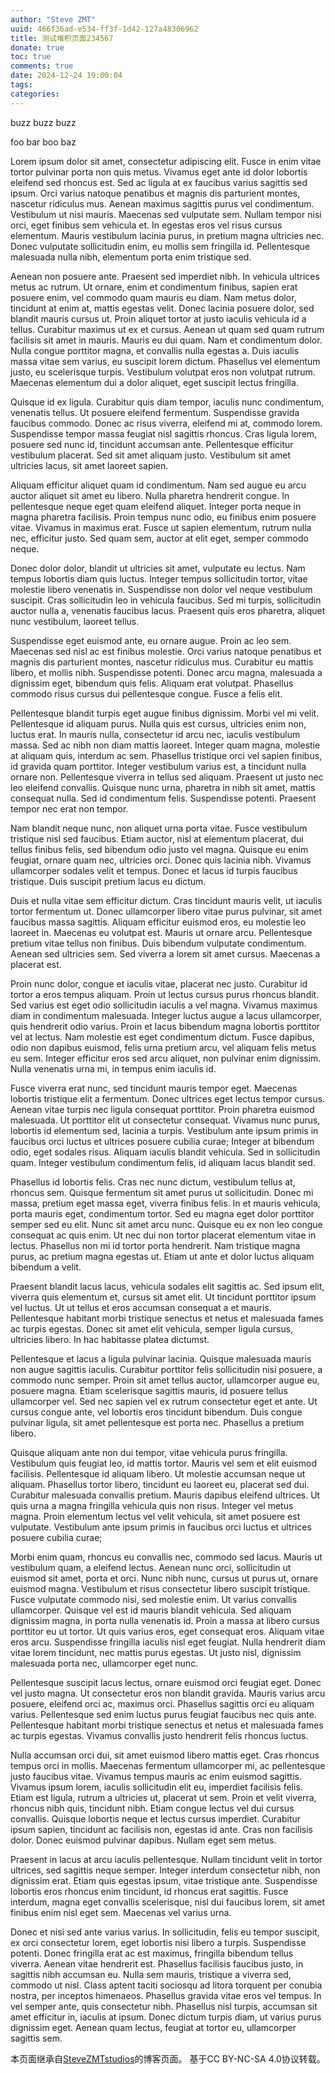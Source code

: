 ```yaml
---
author: "Steve ZMT"
uuid: 466f36ad-e534-ff3f-1d42-127a48306962
title: 测试堆积页面234567
donate: true
toc: true
comments: true
date: 2024-12-24 19:00:04
tags:
categories:
---
```

buzz buzz buzz
<!-- write excerpt here -->

<!--more-->

foo 
bar
boo
baz

Lorem ipsum dolor sit amet, consectetur adipiscing elit. Fusce in enim vitae tortor pulvinar porta non quis metus. Vivamus eget ante id dolor lobortis eleifend sed rhoncus est. Sed ac ligula at ex faucibus varius sagittis sed ipsum. Orci varius natoque penatibus et magnis dis parturient montes, nascetur ridiculus mus. Aenean maximus sagittis purus vel condimentum. Vestibulum ut nisi mauris. Maecenas sed vulputate sem. Nullam tempor nisi orci, eget finibus sem vehicula et. In egestas eros vel risus cursus elementum. Mauris vestibulum lacinia purus, in pretium magna ultricies nec. Donec vulputate sollicitudin enim, eu mollis sem fringilla id. Pellentesque malesuada nulla nibh, elementum porta enim tristique sed.

Aenean non posuere ante. Praesent sed imperdiet nibh. In vehicula ultrices metus ac rutrum. Ut ornare, enim et condimentum finibus, sapien erat posuere enim, vel commodo quam mauris eu diam. Nam metus dolor, tincidunt at enim at, mattis egestas velit. Donec lacinia posuere dolor, sed blandit mauris cursus ut. Proin aliquet tortor at justo iaculis vehicula id a tellus. Curabitur maximus ut ex et cursus. Aenean ut quam sed quam rutrum facilisis sit amet in mauris. Mauris eu dui quam. Nam et condimentum dolor. Nulla congue porttitor magna, et convallis nulla egestas a. Duis iaculis massa vitae sem varius, eu suscipit lorem dictum. Phasellus vel elementum justo, eu scelerisque turpis. Vestibulum volutpat eros non volutpat rutrum. Maecenas elementum dui a dolor aliquet, eget suscipit lectus fringilla.

Quisque id ex ligula. Curabitur quis diam tempor, iaculis nunc condimentum, venenatis tellus. Ut posuere eleifend fermentum. Suspendisse gravida faucibus commodo. Donec ac risus viverra, eleifend mi at, commodo lorem. Suspendisse tempor massa feugiat nisl sagittis rhoncus. Cras ligula lorem, posuere sed nunc id, tincidunt accumsan ante. Pellentesque efficitur vestibulum placerat. Sed sit amet aliquam justo. Vestibulum sit amet ultricies lacus, sit amet laoreet sapien.

Aliquam efficitur aliquet quam id condimentum. Nam sed augue eu arcu auctor aliquet sit amet eu libero. Nulla pharetra hendrerit congue. In pellentesque neque eget quam eleifend aliquet. Integer porta neque in magna pharetra facilisis. Proin tempus nunc odio, eu finibus enim posuere vitae. Vivamus in maximus erat. Fusce ut sapien elementum, rutrum nulla nec, efficitur justo. Sed quam sem, auctor at elit eget, semper commodo neque.

Donec dolor dolor, blandit ut ultricies sit amet, vulputate eu lectus. Nam tempus lobortis diam quis luctus. Integer tempus sollicitudin tortor, vitae molestie libero venenatis in. Suspendisse non dolor vel neque vestibulum suscipit. Cras sollicitudin leo in vehicula faucibus. Sed mi turpis, sollicitudin auctor nulla a, venenatis faucibus lacus. Praesent quis eros pharetra, aliquet nunc vestibulum, laoreet tellus.

Suspendisse eget euismod ante, eu ornare augue. Proin ac leo sem. Maecenas sed nisl ac est finibus molestie. Orci varius natoque penatibus et magnis dis parturient montes, nascetur ridiculus mus. Curabitur eu mattis libero, et mollis nibh. Suspendisse potenti. Donec arcu magna, malesuada a dignissim eget, bibendum quis felis. Aliquam erat volutpat. Phasellus commodo risus cursus dui pellentesque congue. Fusce a felis elit.

Pellentesque blandit turpis eget augue finibus dignissim. Morbi vel mi velit. Pellentesque id aliquam purus. Nulla quis est cursus, ultricies enim non, luctus erat. In mauris nulla, consectetur id arcu nec, iaculis vestibulum massa. Sed ac nibh non diam mattis laoreet. Integer quam magna, molestie at aliquam quis, interdum ac sem. Phasellus tristique orci vel sapien finibus, id gravida quam porttitor. Integer vestibulum varius est, a tincidunt nulla ornare non. Pellentesque viverra in tellus sed aliquam. Praesent ut justo nec leo eleifend convallis. Quisque nunc urna, pharetra in nibh sit amet, mattis consequat nulla. Sed id condimentum felis. Suspendisse potenti. Praesent tempor nec erat non tempor.

Nam blandit neque nunc, non aliquet urna porta vitae. Fusce vestibulum tristique nisl sed faucibus. Etiam auctor, nisl at elementum placerat, dui tellus finibus felis, sed bibendum odio justo vel magna. Quisque eu enim feugiat, ornare quam nec, ultricies orci. Donec quis lacinia nibh. Vivamus ullamcorper sodales velit et tempus. Donec et lacus id turpis faucibus tristique. Duis suscipit pretium lacus eu dictum.

Duis et nulla vitae sem efficitur dictum. Cras tincidunt mauris velit, ut iaculis tortor fermentum ut. Donec ullamcorper libero vitae purus pulvinar, sit amet faucibus massa sagittis. Aliquam efficitur euismod eros, eu molestie leo laoreet in. Maecenas eu volutpat est. Mauris ut ornare arcu. Pellentesque pretium vitae tellus non finibus. Duis bibendum vulputate condimentum. Aenean sed ultricies sem. Sed viverra a lorem sit amet cursus. Maecenas a placerat est.

Proin nunc dolor, congue et iaculis vitae, placerat nec justo. Curabitur id tortor a eros tempus aliquam. Proin ut lectus cursus purus rhoncus blandit. Sed varius est eget odio sollicitudin iaculis a vel magna. Vivamus maximus diam in condimentum malesuada. Integer luctus augue a lacus ullamcorper, quis hendrerit odio varius. Proin et lacus bibendum magna lobortis porttitor vel at lectus. Nam molestie est eget condimentum dictum. Fusce dapibus, odio non dapibus euismod, felis urna pretium arcu, vel aliquam felis metus eu sem. Integer efficitur eros sed arcu aliquet, non pulvinar enim dignissim. Nulla venenatis urna mi, in tempus enim iaculis id.

Fusce viverra erat nunc, sed tincidunt mauris tempor eget. Maecenas lobortis tristique elit a fermentum. Donec ultrices eget lectus tempor cursus. Aenean vitae turpis nec ligula consequat porttitor. Proin pharetra euismod malesuada. Ut porttitor elit ut consectetur consequat. Vivamus nunc purus, lobortis id elementum sed, lacinia a turpis. Vestibulum ante ipsum primis in faucibus orci luctus et ultrices posuere cubilia curae; Integer at bibendum odio, eget sodales risus. Aliquam iaculis blandit vehicula. Sed in sollicitudin quam. Integer vestibulum condimentum felis, id aliquam lacus blandit sed.

Phasellus id lobortis felis. Cras nec nunc dictum, vestibulum tellus at, rhoncus sem. Quisque fermentum sit amet purus ut sollicitudin. Donec mi massa, pretium eget massa eget, viverra finibus felis. In et mauris vehicula, porta mauris eget, condimentum tortor. Sed eu magna eget dolor porttitor semper sed eu elit. Nunc sit amet arcu nunc. Quisque eu ex non leo congue consequat ac quis enim. Ut nec dui non tortor placerat elementum vitae in lectus. Phasellus non mi id tortor porta hendrerit. Nam tristique magna purus, ac pretium magna egestas ut. Etiam ut ante et dolor luctus aliquam bibendum a velit.

Praesent blandit lacus lacus, vehicula sodales elit sagittis ac. Sed ipsum elit, viverra quis elementum et, cursus sit amet elit. Ut tincidunt porttitor ipsum vel luctus. Ut ut tellus et eros accumsan consequat a et mauris. Pellentesque habitant morbi tristique senectus et netus et malesuada fames ac turpis egestas. Donec sit amet elit vehicula, semper ligula cursus, ultricies libero. In hac habitasse platea dictumst.

Pellentesque et lacus a ligula pulvinar lacinia. Quisque malesuada mauris non augue sagittis iaculis. Curabitur porttitor felis sollicitudin nisi posuere, a commodo nunc semper. Proin sit amet tellus auctor, ullamcorper augue eu, posuere magna. Etiam scelerisque sagittis mauris, id posuere tellus ullamcorper vel. Sed nec sapien vel ex rutrum consectetur eget et ante. Ut cursus congue ante, vel lobortis eros tincidunt bibendum. Duis congue pulvinar ligula, sit amet pellentesque est porta nec. Phasellus a pretium libero.

Quisque aliquam ante non dui tempor, vitae vehicula purus fringilla. Vestibulum quis feugiat leo, id mattis tortor. Mauris vel sem et elit euismod facilisis. Pellentesque id aliquam libero. Ut molestie accumsan neque ut aliquam. Phasellus tortor libero, tincidunt eu laoreet eu, placerat sed dui. Curabitur malesuada convallis pretium. Mauris dapibus eleifend ultrices. Ut quis urna a magna fringilla vehicula quis non risus. Integer vel metus magna. Proin elementum lectus vel velit vehicula, sit amet posuere est vulputate. Vestibulum ante ipsum primis in faucibus orci luctus et ultrices posuere cubilia curae;

Morbi enim quam, rhoncus eu convallis nec, commodo sed lacus. Mauris ut vestibulum quam, a eleifend lectus. Aenean nunc orci, sollicitudin ut euismod sit amet, porta et orci. Nunc nibh nunc, cursus ut purus ut, ornare euismod magna. Vestibulum et risus consectetur libero suscipit tristique. Fusce vulputate commodo nisi, sed molestie enim. Ut varius convallis ullamcorper. Quisque vel est id mauris blandit vehicula. Sed aliquam dignissim magna, in porta nulla venenatis id. Proin a massa at libero cursus porttitor eu ut tortor. Ut quis varius eros, eget consequat eros. Aliquam vitae eros arcu. Suspendisse fringilla iaculis nisl eget feugiat. Nulla hendrerit diam vitae lorem tincidunt, nec mattis purus egestas. Ut justo nisl, dignissim malesuada porta nec, ullamcorper eget nunc.

Pellentesque suscipit lacus lectus, ornare euismod orci feugiat eget. Donec vel justo magna. Ut consectetur eros non blandit gravida. Mauris varius arcu posuere, eleifend orci ac, maximus orci. Phasellus sagittis orci eu aliquam varius. Pellentesque sed enim luctus purus feugiat faucibus nec quis ante. Pellentesque habitant morbi tristique senectus et netus et malesuada fames ac turpis egestas. Vivamus convallis justo hendrerit felis rhoncus luctus.

Nulla accumsan orci dui, sit amet euismod libero mattis eget. Cras rhoncus tempus orci in mollis. Maecenas fermentum ullamcorper mi, ac pellentesque justo faucibus vitae. Vivamus tempus mauris ac enim euismod sagittis. Vivamus ipsum lorem, iaculis sollicitudin elit eu, imperdiet facilisis felis. Etiam est ligula, rutrum a ultricies ut, placerat ut sem. Proin et velit viverra, rhoncus nibh quis, tincidunt nibh. Etiam congue lectus vel dui cursus convallis. Quisque lobortis neque et lectus cursus imperdiet. Curabitur ipsum sapien, tincidunt ac facilisis non, egestas id ante. Cras non facilisis dolor. Donec euismod pulvinar dapibus. Nullam eget sem metus.

Praesent in lacus at arcu iaculis pellentesque. Nullam tincidunt velit in tortor ultrices, sed sagittis neque semper. Integer interdum consectetur nibh, non dignissim erat. Etiam quis egestas ipsum, vitae tristique ante. Suspendisse lobortis eros rhoncus enim tincidunt, id rhoncus erat sagittis. Fusce interdum, magna eget convallis scelerisque, nisl dui faucibus lorem, sit amet finibus enim nisl eget sem. Maecenas vel varius urna.

Donec et nisi sed ante varius varius. In sollicitudin, felis eu tempor suscipit, ex orci consectetur lorem, eget lobortis nisi libero a turpis. Suspendisse potenti. Donec fringilla erat ac est maximus, fringilla bibendum tellus viverra. Aenean vitae hendrerit est. Phasellus facilisis faucibus justo, in sagittis nibh accumsan eu. Nulla sem mauris, tristique a viverra sed, commodo ut nisl. Class aptent taciti sociosqu ad litora torquent per conubia nostra, per inceptos himenaeos. Phasellus gravida vitae eros vel tempus. In vel semper ante, quis consectetur nibh. Phasellus nisl turpis, accumsan sit amet efficitur in, iaculis at ipsum. Donec dictum turpis diam, ut varius purus dignissim eget. Aenean quam lectus, feugiat at tortor eu, ullamcorper sagittis sem.



<!-- write anything u want and just delete this... -->   
本页面继承自[SteveZMTstudios](https://blog.stevezmt.top)的博客页面。
   基于CC BY-NC-SA 4.0协议转载。